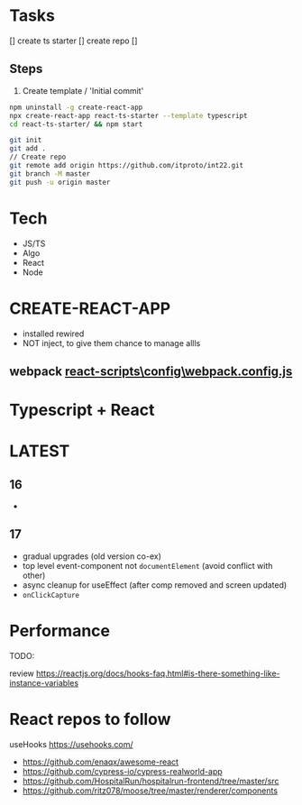 # Tasks
[] create ts starter
[] create repo
[] 

## Steps
1. Create template / 'Initial commit'
```sh
npm uninstall -g create-react-app
npx create-react-app react-ts-starter --template typescript
cd react-ts-starter/ && npm start

git init 
git add .
// Create repo
git remote add origin https://github.com/itproto/int22.git
git branch -M master
git push -u origin master
```
# Tech
- JS/TS
- Algo
- React
- Node


# CREATE-REACT-APP
- installed rewired
- NOT inject, to give them chance to manage allls
## webpack [react-scripts\config\webpack.config.js](https://github.com/facebook/create-react-app/blob/main/packages/react-scripts/config/webpack.config.js)

# Typescript + React


# LATEST
## 16
- 
## 17
- gradual upgrades (old version co-ex)
- top level event-component not `documentElement` (avoid conflict with other)
- async cleanup for useEffect (after comp removed and screen updated)
- `onClickCapture`

# Performance



TODO:

review https://reactjs.org/docs/hooks-faq.html#is-there-something-like-instance-variables


# React repos to follow
useHooks https://usehooks.com/
- https://github.com/enaqx/awesome-react
- https://github.com/cypress-io/cypress-realworld-app
- https://github.com/HospitalRun/hospitalrun-frontend/tree/master/src
- https://github.com/ritz078/moose/tree/master/renderer/components
